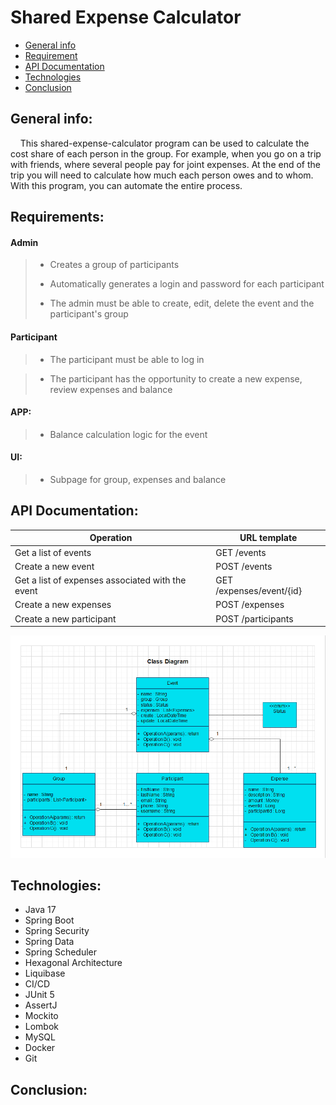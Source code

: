 # Shared Expense Calculator

* [General info](#general-info)
* [Requirement](#requirements)
* [API Documentation](#api-documentation)
* [Technologies](#technologies)
* [Conclusion](#conclusion)

## General info:

    This shared-expense-calculator program can be used to calculate the cost share of each person in the group. For example, when you go on a trip with friends, where several people pay for joint expenses. At the end of the trip you will need to calculate how much each person owes and to whom. With this program, you can automate the entire process.

## Requirements:

#### Admin

> * Creates a group of participants
> 
> * Automatically generates a login and password for each participant
> 
> * The admin must be able to create, edit, delete the event and the participant's group

#### Participant

> * The participant must be able to log in

> * The participant has the opportunity to create a new expense, review expenses and balance

#### APP:

> * Balance calculation logic for the event

#### UI:

> * Subpage for group, expenses and balance 

## API Documentation:

| Operation                                        | URL template             |
| ------------------------------------------------ | ------------------------ |
| Get a list of events                             | GET /events              |
| Create a new event                               | POST /events             |
| Get a list of expenses associated with the event | GET /expenses/event/{id} |
| Create a new expenses                            | POST /expenses           |
| Create a new participant                         | POST /participants       |

![class-diagram.png](class-diagram.png)

## Technologies:

* Java 17
* Spring Boot
* Spring Security
* Spring Data
* Spring Scheduler
* Hexagonal Architecture
* Liquibase
* CI/CD
* JUnit 5
* AssertJ
* Mockito
* Lombok
* MySQL
* Docker
* Git

## Conclusion:
